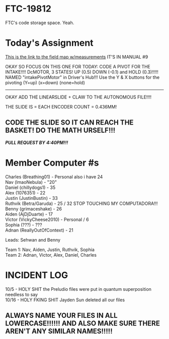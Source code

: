# FTC-19812
FTC's code storage space. Yeah. 

# Today's Assignment
[This is the link to the field map w/measurements](https://www.firstinspires.org/resource-library/ftc/game-and-season-info)  IT'S IN MANUAL #9

OKAY SO FOCUS ON THIS ONE FOR TODAY: CODE A PIVOT FOR THE INTAKE!!!!
DcMOTOR, 3 STATES! UP (0.5) DOWN (-0.1) and HOLD (0.3)!!!!!
NAMED "intakePivotMotor" in Driver's Hub!!!
Use the Y & X buttons for the pivoting (Y=up) (x=down) (none=hold)

------------------------------
OKAY ADD THE LINEARSLIDE + CLAW TO THE AUTONOMOUS FILE!!!!

THE SLIDE IS = EACH ENCODER COUNT = 0.436MM!

CODE THE SLIDE SO IT CAN REACH THE BASKET! DO THE MATH URSELF!!!
----------------------


***PULL REQUEST BY 4:40PM!!!***



# Member Computer #s
Charles (Breathing01) - Personal also i have 24 <br>
Nav (lmaoNebula) - "20" <br>
Daniel (chillydogs1) - 35 <br>
Alex (1076351) - 22 <br>
Justin (JustinBustin) - 33 <br>
Ruthvik (Betra/Garuda) - 25 / 32 STOP TOUCHING MY COMPUTADORA!!! <br>
Benny (grimaceshake) - 26 <br>
Aiden (AjDjDuarte) - 17 <br>
Victor (VickyCheese2010) - Personal / 6 <br>
Sophia (???) - ??? <br>
Adnan (ReallyOutOfContext) - 21 <br>

Leads: Sehwan and Benny <br>

Team 1: Nav, Aiden, Justin, Ruthvik, Sophia <br>
Team 2: Adnan, Victor, Alex, Daniel, Charles
# INCIDENT LOG
10/5 - HOLY SHIT the Preludio files were put in quantum superposition needless to say <br>
10/16 - HOLY FKING SHIT Jayden Sun deleted all our files

## ALWAYS NAME YOUR FILES IN ALL LOWERCASE!!!!!! AND ALSO MAKE SURE THERE AREN'T ANY SIMILAR NAMES!!!!!
